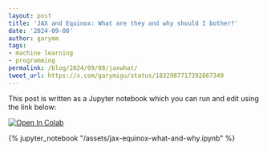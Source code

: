 ```yaml
---
layout: post
title: 'JAX and Equinox: What are they and why should I bother?'
date: '2024-09-08'
author: garymm
tags:
- machine learning
- programming
permalink: /blog/2024/09/08/jaxwhat/
tweet_url: https://x.com/garymigu/status/1832987717392867349
---
```


This post is written as a Jupyter notebook which you can run and edit using the link below:

<a href="https://githubtocolab.com/garymm-org/garymm-org.github.io/blob/master/assets/jax-equinox-what-and-why.ipynb" target="_parent"><img src="https://colab.research.google.com/assets/colab-badge.svg" alt="Open In Colab"/></a>

{% jupyter_notebook "/assets/jax-equinox-what-and-why.ipynb" %}
